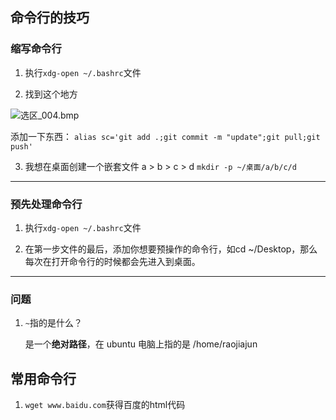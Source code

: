 ## 命令行的技巧

### 缩写命令行

1. 执行`xdg-open ~/.bashrc`文件

2. 找到这个地方

![选区_004.bmp](https://i.loli.net/2017/10/03/59d39d8223642.bmp)

添加一下东西：
`alias sc='git add .;git commit -m "update";git pull;git push'`

3. 我想在桌面创建一个嵌套文件 a > b > c > d
   `mkdir -p ~/桌面/a/b/c/d`


---

### 预先处理命令行

1. 执行`xdg-open ~/.bashrc`文件

2. 在第一步文件的最后，添加你想要预操作的命令行，如cd ~/Desktop，那么每次在打开命令行的时候都会先进入到桌面。

---

### 问题

1. `~`指的是什么？

   是一个**绝对路径**，在 ubuntu 电脑上指的是 /home/raojiajun 




## 常用命令行

1. `wget www.baidu.com`获得百度的html代码

